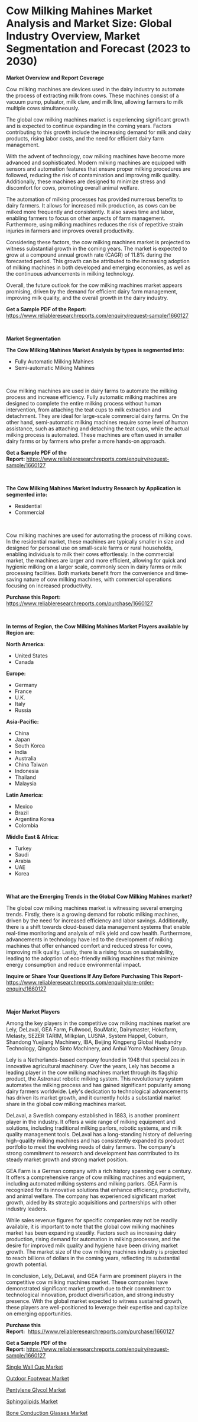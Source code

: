 <p><h1>Cow Milking Mahines Market Analysis and Market Size: Global Industry Overview, Market Segmentation and Forecast (2023 to 2030)</h1></p><p><strong>Market Overview and Report Coverage</strong></p>
<p><p>Cow milking machines are devices used in the dairy industry to automate the process of extracting milk from cows. These machines consist of a vacuum pump, pulsator, milk claw, and milk line, allowing farmers to milk multiple cows simultaneously.</p><p>The global cow milking machines market is experiencing significant growth and is expected to continue expanding in the coming years. Factors contributing to this growth include the increasing demand for milk and dairy products, rising labor costs, and the need for efficient dairy farm management.</p><p>With the advent of technology, cow milking machines have become more advanced and sophisticated. Modern milking machines are equipped with sensors and automation features that ensure proper milking procedures are followed, reducing the risk of contamination and improving milk quality. Additionally, these machines are designed to minimize stress and discomfort for cows, promoting overall animal welfare.</p><p>The automation of milking processes has provided numerous benefits to dairy farmers. It allows for increased milk production, as cows can be milked more frequently and consistently. It also saves time and labor, enabling farmers to focus on other aspects of farm management. Furthermore, using milking machines reduces the risk of repetitive strain injuries in farmers and improves overall productivity.</p><p>Considering these factors, the cow milking machines market is projected to witness substantial growth in the coming years. The market is expected to grow at a compound annual growth rate (CAGR) of 11.8% during the forecasted period. This growth can be attributed to the increasing adoption of milking machines in both developed and emerging economies, as well as the continuous advancements in milking technology.</p><p>Overall, the future outlook for the cow milking machines market appears promising, driven by the demand for efficient dairy farm management, improving milk quality, and the overall growth in the dairy industry.</p></p>
<p><strong>Get a Sample PDF of the Report:</strong> <a href="https://www.reliableresearchreports.com/enquiry/request-sample/1660127">https://www.reliableresearchreports.com/enquiry/request-sample/1660127</a></p>
<p>&nbsp;</p>
<p><strong>Market Segmentation</strong></p>
<p><strong>The Cow Milking Mahines Market Analysis by types is segmented into:</strong></p>
<p><ul><li>Fully Automatic Milking Mahines</li><li>Semi-automatic Milking Mahines</li></ul></p>
<p>&nbsp;</p>
<p><p>Cow milking machines are used in dairy farms to automate the milking process and increase efficiency. Fully automatic milking machines are designed to complete the entire milking process without human intervention, from attaching the teat cups to milk extraction and detachment. They are ideal for large-scale commercial dairy farms. On the other hand, semi-automatic milking machines require some level of human assistance, such as attaching and detaching the teat cups, while the actual milking process is automated. These machines are often used in smaller dairy farms or by farmers who prefer a more hands-on approach.</p></p>
<p><strong>Get a Sample PDF of the Report:</strong>&nbsp;<a href="https://www.reliableresearchreports.com/enquiry/request-sample/1660127">https://www.reliableresearchreports.com/enquiry/request-sample/1660127</a></p>
<p>&nbsp;</p>
<p><strong>The Cow Milking Mahines Market Industry Research by Application is segmented into:</strong></p>
<p><ul><li>Residential</li><li>Commercial</li></ul></p>
<p>&nbsp;</p>
<p><p>Cow milking machines are used for automating the process of milking cows. In the residential market, these machines are typically smaller in size and designed for personal use on small-scale farms or rural households, enabling individuals to milk their cows effortlessly. In the commercial market, the machines are larger and more efficient, allowing for quick and hygienic milking on a larger scale, commonly seen in dairy farms or milk processing facilities. Both markets benefit from the convenience and time-saving nature of cow milking machines, with commercial operations focusing on increased productivity.</p></p>
<p><strong>Purchase this Report:</strong>&nbsp; <a href="https://www.reliableresearchreports.com/purchase/1660127">https://www.reliableresearchreports.com/purchase/1660127</a></p>
<p>&nbsp;</p>
<p><strong>In terms of Region, the Cow Milking Mahines Market Players available by Region are:</strong></p>
<p>
    <p> <strong> North America: </strong>
        <ul>
            <li>United States</li>
            <li>Canada</li>
        </ul>
        </p> 
    <p> <strong> Europe: </strong>
        <ul>
            <li>Germany</li>
            <li>France</li>
            <li>U.K.</li>
            <li>Italy</li>
            <li>Russia</li>
        </ul>
        </p> 
    <p> <strong> Asia-Pacific: </strong>
        <ul>
            <li>China</li>
            <li>Japan</li>
            <li>South Korea</li>
            <li>India</li>
            <li>Australia</li>
            <li>China Taiwan</li>
            <li>Indonesia</li>
            <li>Thailand</li>
            <li>Malaysia</li>
        </ul>
        </p> 
    <p> <strong> Latin America: </strong>
        <ul>
            <li>Mexico</li>
            <li>Brazil</li>
            <li>Argentina Korea</li>
            <li>Colombia</li>
        </ul>
        </p> 
    <p> <strong> Middle East & Africa: </strong>
        <ul>
            <li>Turkey</li>
            <li>Saudi</li>
            <li>Arabia</li>
            <li>UAE</li>
            <li>Korea</li>
        </ul>
    </p>
    </p>
<p>&nbsp;</p>
<p><strong>What are the Emerging Trends in the Global Cow Milking Mahines market?</strong></p>
<p><p>The global cow milking machines market is witnessing several emerging trends. Firstly, there is a growing demand for robotic milking machines, driven by the need for increased efficiency and labor savings. Additionally, there is a shift towards cloud-based data management systems that enable real-time monitoring and analysis of milk yield and cow health. Furthermore, advancements in technology have led to the development of milking machines that offer enhanced comfort and reduced stress for cows, improving milk quality. Lastly, there is a rising focus on sustainability, leading to the adoption of eco-friendly milking machines that minimize energy consumption and reduce environmental impact.</p></p>
<p><strong>Inquire or Share Your Questions If Any Before Purchasing This Report</strong>- <a href="https://www.reliableresearchreports.com/enquiry/pre-order-enquiry/1660127">https://www.reliableresearchreports.com/enquiry/pre-order-enquiry/1660127</a></p>
<p>&nbsp;</p>
<p><strong>Major Market Players</strong></p>
<p><p>Among the key players in the competitive cow milking machines market are Lely, DeLaval, GEA Farm, Fullwood, BouMatic, Dairymaster, Hokofarm, Melasty, SEZER TARIM, Milkplan, LUSNA, System Happel, Coburn, Shandong Yuejiang Machinery, IBA, Beijing Kingpeng Global Husbandry Technology, Qingdao Sinto Machinery, and Anhui Yomo Machinery Group.</p><p>Lely is a Netherlands-based company founded in 1948 that specializes in innovative agricultural machinery. Over the years, Lely has become a leading player in the cow milking machines market through its flagship product, the Astronaut robotic milking system. This revolutionary system automates the milking process and has gained significant popularity among dairy farmers worldwide. Lely's dedication to technological advancements has driven its market growth, and it currently holds a substantial market share in the global cow milking machines market.</p><p>DeLaval, a Swedish company established in 1883, is another prominent player in the industry. It offers a wide range of milking equipment and solutions, including traditional milking parlors, robotic systems, and milk quality management tools. DeLaval has a long-standing history of delivering high-quality milking machines and has consistently expanded its product portfolio to meet the evolving needs of dairy farmers. The company's strong commitment to research and development has contributed to its steady market growth and strong market position.</p><p>GEA Farm is a German company with a rich history spanning over a century. It offers a comprehensive range of cow milking machines and equipment, including automated milking systems and milking parlors. GEA Farm is recognized for its innovative solutions that enhance efficiency, productivity, and animal welfare. The company has experienced significant market growth, aided by its strategic acquisitions and partnerships with other industry leaders.</p><p>While sales revenue figures for specific companies may not be readily available, it is important to note that the global cow milking machines market has been expanding steadily. Factors such as increasing dairy production, rising demand for automation in milking processes, and the desire for improved milk quality and hygiene have been driving market growth. The market size of the cow milking machines industry is projected to reach billions of dollars in the coming years, reflecting its substantial growth potential.</p><p>In conclusion, Lely, DeLaval, and GEA Farm are prominent players in the competitive cow milking machines market. These companies have demonstrated significant market growth due to their commitment to technological innovation, product diversification, and strong industry presence. With the global market expected to witness sustained growth, these players are well-positioned to leverage their expertise and capitalize on emerging opportunities.</p></p>
<p><strong>Purchase this Report:</strong>&nbsp;&nbsp;<a href="https://www.reliableresearchreports.com/purchase/1660127">https://www.reliableresearchreports.com/purchase/1660127</a></p>
<p></p>
<p><strong>Get a Sample PDF of the Report:</strong>&nbsp;<a href="https://www.reliableresearchreports.com/enquiry/request-sample/1660127">https://www.reliableresearchreports.com/enquiry/request-sample/1660127</a></p>
<p><p><a href="https://www.linkedin.com/pulse/decoding-single-wall-cup-market-deep-dive-latest-trends-aiwie/">Single Wall Cup Market</a></p><p><a href="https://www.linkedin.com/pulse/outdoor-footwear-market-size-share-global-analysis-uxmee/">Outdoor Footwear Market</a></p><p><a href="https://medium.com/@annarussell1981/analyzing-pentylene-glycol-market-global-industry-perspective-and-forecast-2023-to-2030-e72bcdff4de1">Pentylene Glycol Market</a></p><p><a href="https://medium.com/@avarobertson1969/sphingolipids-nbsp-market-focuses-on-market-share-size-and-projected-forecast-till-2030-4a3311c6629d">Sphingolipids Market</a></p><p><a href="https://www.linkedin.com/pulse/bone-conduction-glasses-market-share-amp-new-trends-analysis-6ekqe/">Bone Conduction Glasses Market</a></p></p>